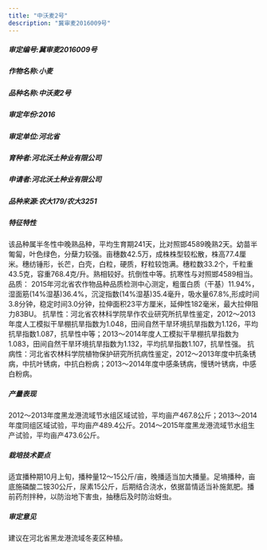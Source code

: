 ```yaml
---
title: "中沃麦2号"
description: "冀审麦2016009号"
---
```

##### 审定编号:冀审麦2016009号

##### 作物名称:小麦

##### 品种名称:中沃麦2号

##### 审定年份:2016

##### 审定单位:河北省

##### 育种者:河北沃土种业有限公司

##### 申请者:河北沃土种业有限公司

##### 品种来源:农大179/农大3251

##### 特征特性
该品种属半冬性中晚熟品种，平均生育期241天，比对照邯4589晚熟2天。幼苗半匍匐，叶色绿色，分蘖力较强。亩穗数42.5万，成株株型较松散，株高77.4厘米。穗纺锤形，长芒，白壳，白粒，硬质，籽粒较饱满。穗粒数33.2个，千粒重43.5克，容重768.4克/升。熟相较好。抗倒性中等。抗寒性与对照邯4589相当。
品质： 2015年河北省农作物品种品质检测中心测定，粗蛋白质（干基）11.94%，湿面筋(14%湿基)36.4%，沉淀指数(14%湿基)35.4毫升，吸水量67.8%,形成时间3.8分钟，稳定时间3.0分钟，拉伸面积23平方厘米，延伸性182毫米，最大拉伸阻力83BU。
抗旱性：河北省农林科学院旱作农业研究所抗旱性鉴定，2012～2013年度人工模拟干旱棚抗旱指数为1.048，田间自然干旱环境抗旱指数为1.126，平均抗旱指数1.087，抗旱性中等；2013～2014年度人工模拟干旱棚抗旱指数为1.083，田间自然干旱环境抗旱指数为1.132，平均抗旱指数1.107，抗旱性强。
抗病性：河北省农林科学院植物保护研究所抗病性鉴定，2012～2013年度中抗条锈病，中抗叶锈病，中抗白粉病；2013～2014年度中感条锈病，慢锈叶锈病，中感白粉病。

##### 产量表现
2012～2013年度黑龙港流域节水组区域试验，平均亩产467.8公斤；2013～2014年度同组区域试验，平均亩产489.4公斤。2014～2015年度黑龙港流域节水组生产试验，平均亩产473.6公斤。

##### 栽培技术要点
适宜播种期10月上旬，播种量12～15公斤/亩，晚播适当加大播量。足墒播种，亩底施磷酸二铵30公斤，尿素15公斤，后期结合浇水，依据苗情适当补施氮肥。播前药剂拌种，以防治地下害虫，抽穗后及时防治蚜虫。

##### 审定意见
建议在河北省黑龙港流域冬麦区种植。
